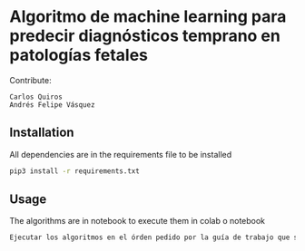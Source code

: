 # Algoritmo de machine learning para predecir diagnósticos temprano en patologías fetales

Contribute:

    Carlos Quiros
    Andrés Felipe Vásquez

## Installation

All dependencies are in the requirements file to be installed

```bash
pip3 install -r requirements.txt
```

## Usage

The algorithms are in notebook to execute them in colab o notebook

```python
Ejecutar los algoritmos en el órden pedido por la guía de trabajo que se encuentra dentro del proyecto
```
